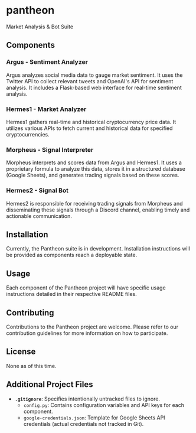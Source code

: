 # pantheon
Market Analysis &amp; Bot Suite

## Components

### Argus - Sentiment Analyzer
Argus analyzes social media data to gauge market sentiment. It uses the Twitter API to collect relevant tweets and OpenAI's API for sentiment analysis. It includes a Flask-based web interface for real-time sentiment analysis.

### Hermes1 - Market Analyzer
Hermes1 gathers real-time and historical cryptocurrency price data. It utilizes various APIs to fetch current and historical data for specified cryptocurrencies.

### Morpheus - Signal Interpreter
Morpheus interprets and scores data from Argus and Hermes1. It uses a proprietary formula to analyze this data, stores it in a structured database (Google Sheets), and generates trading signals based on these scores.

### Hermes2 - Signal Bot
Hermes2 is responsible for receiving trading signals from Morpheus and disseminating these signals through a Discord channel, enabling timely and actionable communication.

## Installation
Currently, the Pantheon suite is in development. Installation instructions will be provided as components reach a deployable state.

## Usage
Each component of the Pantheon project will have specific usage instructions detailed in their respective README files.

## Contributing
Contributions to the Pantheon project are welcome. Please refer to our contribution guidelines for more information on how to participate.

## License
None as of this time.

## Additional Project Files
- **`.gitignore`**: Specifies intentionally untracked files to ignore.
  - `config.py`: Contains configuration variables and API keys for each component.
  - `google-credentials.json`: Template for Google Sheets API credentials (actual credentials not tracked in Git).
